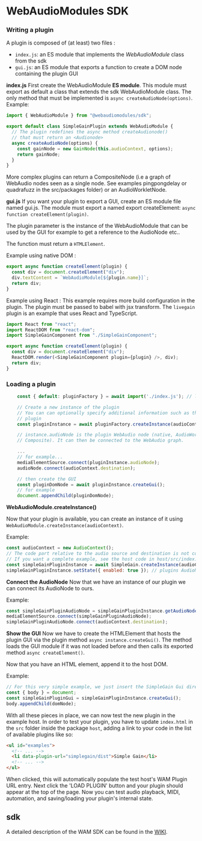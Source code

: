 # WebAudioModules SDK

### Writing a plugin

A plugin is composed of (at least) two files :

- `index.js`: an ES module that implements the _WebAudioModule_ class from the sdk
- `gui.js`: an ES module that exports a function to create a DOM node containing the plugin GUI

**index.js**
First create the WebAudioModule **ES module**.
This module must export as default a class that extends the sdk WebAudioModule class.
The only method that must be implemented is `async createAudioNode(options)`.
Example:

```js
import { WebAudioModule } from "@webaudiomodules/sdk";

export default class SimpleGainPlugin extends WebAudioModule {
  // The plugin redefines the async method createAudionode()
  // that must return an <Audionode>
  async createAudioNode(options) {
    const gainNode = new GainNode(this.audioContext, options);
    return gainNode;
  }
}
```

More complex plugins can return a CompositeNode (i.e a graph of WebAudio nodes seen as a single node. See examples pingpongdelay or quadrafuzz in the src/packages folder) or an AudioWorkletNode.

**gui.js**
If you want your plugin to export a GUI, create an ES module file named gui.js.
The module must export a named export createElement: `async function createElement(plugin)`.

The plugin parameter is the instance of the WebAudioModule that can be used by the GUI for example
to get a reference to the AudioNode etc..

The function must return a `HTMLElement`.

Example using native DOM :

```js
export async function createElement(plugin) {
  const div = document.createElement("div");
  div.textContent = `WebAudioModule[${plugin.name}]`;
  return div;
}
```

Example using React :
This example requires more build configuration in the plugin. The plugin must be passed to babel with jsx transform.
The `livegain` plugin is an example that uses React and TypeScript.

```js
import React from "react";
import ReactDOM from "react-dom";
import SimpleGainComponent from "./SimpleGainComponent";

export async function createElement(plugin) {
  const div = document.createElement("div");
  ReactDOM.render(<SimpleGainComponent plugin={plugin} />, div);
  return div;
}
```

### Loading a plugin

```js
    const { default: pluginFactory } = await import('./index.js'); // load main plugin file

	// Create a new instance of the plugin
	// You can can optionally specify additional information such as the initial state of the
	// plugin
	const pluginInstance = await pluginFactory.createInstance(audioContext, {});

	// instance.audioNode is the plugin WebAudio node (native, AudioWorklet or
	// Composite). It can then be connected to the WebAudio graph.

	...
	// for example...
	mediaElementSource.connect(pluginInstance.audioNode);
	audioNode.connect(audioContext.destination);

	// then create the GUI
	const pluginDomNode = await pluginInstance.createGui();
	// for example
	document.appendChild(pluginDomNode);
```

**WebAudioModule.createInstance()**

Now that your plugin is available, you can create an instance of it using `WebAudioModule.createInstance(audioContext)`.

Example:

```js
const audioContext = new AudioContext();
// The code part relative to the audio source and destination is not covered here.
// If you want a complete example, see the host code in host/src/index.js or host/src/livegain.js
const simpleGainPluginInstance = await SimpleGain.createInstance(audioContext);
simpleGainPluginInstance.setState({ enabled: true }); // plugins AudioNodes are bypassed by default.
```

**Connect the AudioNode**
Now that we have an instance of our plugin we can connect its AudioNode to ours.

Example:

```js
const simpleGainPluginAudioNode = simpleGainPluginInstance.getAudioNode();
mediaElementSource.connect(simpleGainPluginAudioNode);
simpleGainPluginAudioNode.connect(audioContext.destination);
```

**Show the GUI**
Now we have to create the HTMLElement that hosts the plugin GUI via the plugin method `async instance.createGui()`.
The method loads the GUI module if it was not loaded before and then calls its exported method `async createElement()`.

Now that you have an HTML element, append it to the host DOM.

Example:

```js
// For this very simple example, we just insert the SimpleGain Gui directly at the end of the body
const { body } = document;
const simpleGainPluginGui = simpleGainPluginInstance.createGui();
body.appendChild(domNode);
```

With all these pieces in place, we can now test the new plugin in the example host.
In order to test your plugin, you have to update `index.html` in the `src` folder inside the package `host`,
adding a link to your code in the list of available plugins like so:

```html
<ul id="examples">
  <!-- ... -->
  <li data-plugin-url="simplegain/dist">Simple Gain</li>
  <!-- ... -->
</ul>
```

When clicked, this will automatically populate the test host's WAM Plugin URL entry. Next click the 'LOAD PLUGIN'
button and your plugin should appear at the top of the page. Now you can test audio playback, MIDI, automation,
and saving/loading your plugin's internal state.

## sdk

A detailed description of the WAM SDK can be found in the [WIKI](https://github.com/53js/webaudiomodule/wiki/SDK-Overview).
